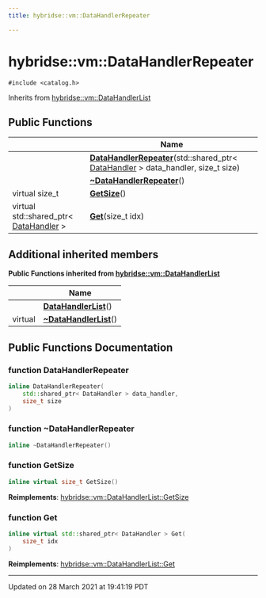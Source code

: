 ```yaml
---
title: hybridse::vm::DataHandlerRepeater

---
```


# hybridse::vm::DataHandlerRepeater




`#include <catalog.h>`

Inherits from [hybridse::vm::DataHandlerList](/hybridse/usage/api/markdown/Classes/classhybridse_1_1vm_1_1_data_handler_list.md)

## Public Functions

|                | Name           |
| -------------- | -------------- |
| | **[DataHandlerRepeater](/hybridse/usage/api/markdown/Classes/classhybridse_1_1vm_1_1_data_handler_repeater.md#function-datahandlerrepeater)**(std::shared_ptr< [DataHandler](/hybridse/usage/api/markdown/Classes/classhybridse_1_1vm_1_1_data_handler.md) > data_handler, size_t size) |
| | **[~DataHandlerRepeater](/hybridse/usage/api/markdown/Classes/classhybridse_1_1vm_1_1_data_handler_repeater.md#function-~datahandlerrepeater)**() |
| virtual size_t | **[GetSize](/hybridse/usage/api/markdown/Classes/classhybridse_1_1vm_1_1_data_handler_repeater.md#function-getsize)**() |
| virtual std::shared_ptr< [DataHandler](/hybridse/usage/api/markdown/Classes/classhybridse_1_1vm_1_1_data_handler.md) > | **[Get](/hybridse/usage/api/markdown/Classes/classhybridse_1_1vm_1_1_data_handler_repeater.md#function-get)**(size_t idx) |

## Additional inherited members

**Public Functions inherited from [hybridse::vm::DataHandlerList](/hybridse/usage/api/markdown/Classes/classhybridse_1_1vm_1_1_data_handler_list.md)**

|                | Name           |
| -------------- | -------------- |
| | **[DataHandlerList](/hybridse/usage/api/markdown/Classes/classhybridse_1_1vm_1_1_data_handler_list.md#function-datahandlerlist)**() |
| virtual | **[~DataHandlerList](/hybridse/usage/api/markdown/Classes/classhybridse_1_1vm_1_1_data_handler_list.md#function-~datahandlerlist)**() |


## Public Functions Documentation

### function DataHandlerRepeater

```cpp
inline DataHandlerRepeater(
    std::shared_ptr< DataHandler > data_handler,
    size_t size
)
```


### function ~DataHandlerRepeater

```cpp
inline ~DataHandlerRepeater()
```


### function GetSize

```cpp
inline virtual size_t GetSize()
```


**Reimplements**: [hybridse::vm::DataHandlerList::GetSize](/hybridse/usage/api/markdown/Classes/classhybridse_1_1vm_1_1_data_handler_list.md#function-getsize)


### function Get

```cpp
inline virtual std::shared_ptr< DataHandler > Get(
    size_t idx
)
```


**Reimplements**: [hybridse::vm::DataHandlerList::Get](/hybridse/usage/api/markdown/Classes/classhybridse_1_1vm_1_1_data_handler_list.md#function-get)


-------------------------------

Updated on 28 March 2021 at 19:41:19 PDT